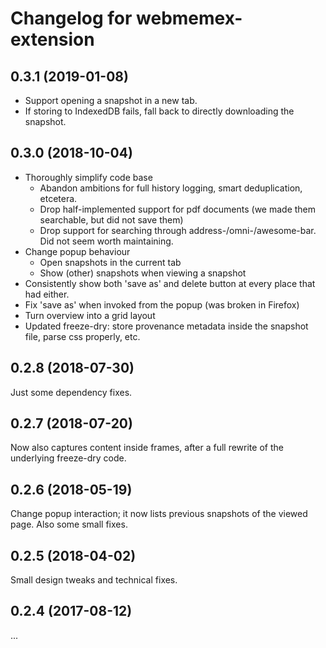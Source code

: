 # Changelog for webmemex-extension

## 0.3.1 (2019-01-08)

- Support opening a snapshot in a new tab.
- If storing to IndexedDB fails, fall back to directly downloading the snapshot.

## 0.3.0 (2018-10-04)

- Thoroughly simplify code base
  - Abandon ambitions for full history logging, smart deduplication, etcetera.
  - Drop half-implemented support for pdf documents (we made them searchable, but did not save them)
  - Drop support for searching through address-/omni-/awesome-bar. Did not seem worth maintaining.
- Change popup behaviour
  - Open snapshots in the current tab
  - Show (other) snapshots when viewing a snapshot
- Consistently show both 'save as' and delete button at every place that had either.
- Fix 'save as' when invoked from the popup (was broken in Firefox)
- Turn overview into a grid layout
- Updated freeze-dry: store provenance metadata inside the snapshot file, parse css properly, etc.

## 0.2.8 (2018-07-30)

Just some dependency fixes.

## 0.2.7 (2018-07-20)

Now also captures content inside frames, after a full rewrite of the underlying freeze-dry code.

## 0.2.6 (2018-05-19)

Change popup interaction; it now lists previous snapshots of the viewed page.
Also some small fixes.

## 0.2.5 (2018-04-02)

Small design tweaks and technical fixes.

## 0.2.4 (2017-08-12)

...
